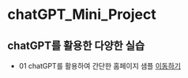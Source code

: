 # chatGPT_Mini_Project

## chatGPT를 활용한 다양한 실습
- 01 chatGPT를 활용하여 간단한 홈페이지 샘플 [이동하기](https://jungddaseul.github.io/chatGPT_Mini_Project/mypage_web/mypage.html)
